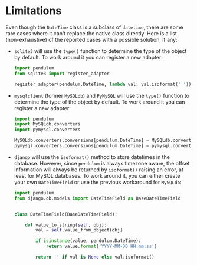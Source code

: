 # Limitations

Even though the `DateTime` class is a subclass of `datetime`,
there are some rare cases where it can't replace the native class directly.
Here is a list (non-exhaustive) of the reported cases with a possible solution, if any:

* `sqlite3` will use the `type()` function to determine the type of the object by default. To work around it you can register a new adapter:

    ```python
    import pendulum
    from sqlite3 import register_adapter

    register_adapter(pendulum.DateTime, lambda val: val.isoformat(' '))
    ```

* `mysqlclient` (former `MySQLdb`) and `PyMySQL` will use the `type()` function to determine the type of the object by default. To work around it you can register a new adapter:

    ```python
    import pendulum
    import MySQLdb.converters
    import pymysql.converters

    MySQLdb.converters.conversions[pendulum.DateTime] = MySQLdb.converters.DateTime2literal
    pymysql.converters.conversions[pendulum.DateTime] = pymysql.converters.escape_datetime
    ```

* `django` will use the `isoformat()` method to store datetimes in the database. However, since `pendulum` is always timezone aware, the offset information will always be returned by `isoformat()` raising an error, at least for MySQL databases. To work around it, you can either create your own `DateTimeField` or use the previous workaround for `MySQLdb`:

    ```python
    import pendulum
    from django.db.models import DateTimeField as BaseDateTimeField


    class DateTimeField(BaseDateTimeField):

        def value_to_string(self, obj):
            val = self.value_from_object(obj)

            if isinstance(value, pendulum.DateTime):
                return value.format('YYYY-MM-DD HH:mm:ss')

            return '' if val is None else val.isoformat()
    ```
